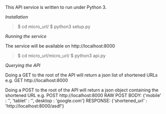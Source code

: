 This API service is written to run under Python 3.

*Installation*

>$ cd micro_url/
>$ python3 setup.py

*Running the service*

The service will be available on http://localhost:8000
>$ cd micro_url/micro_url/
>$ python3 api.py

*Querying the API*

Doing a GET to the root of the API will return a json list of shortened URLs
e.g. GET http://localhost:8000

Doing a POST to the root of the API will return a json object containing the shortened URL
e.g. POST http://localhost:8000
RAW POST BODY: {'mobile' : '', 'tablet' : '', desktop : 'google.com'}
RESPONSE: {'shortened_url' : 'http://localhost:8000/asdf'}